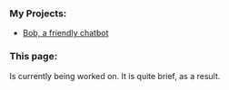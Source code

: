 ### My Projects:
* [Bob, a friendly chatbot](iwebninja.github.io/bob)

### This page:
Is currently being worked on. It is quite brief, as a result.